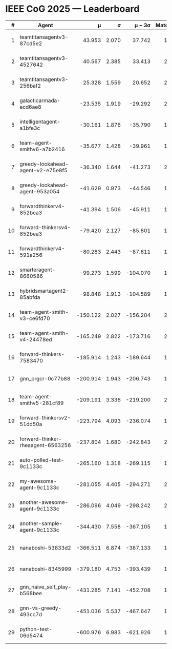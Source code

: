 # IEEE CoG 2025 — Leaderboard

| # | Agent | μ | σ | μ − 3σ | Matches | Updated |
|---:|---|---:|---:|---:|---:|---|
| 1 | teamtitansagentv3-87cd5e2 | 43.953 | 2.070 | 37.742 | 1932 | 2025-08-18 03:46 |
| 2 | teamtitansagentv3-4527642 | 40.567 | 2.385 | 33.413 | 2140 | 2025-08-18 03:46 |
| 3 | teamtitansagentv3-256baf2 | 25.328 | 1.559 | 20.652 | 2112 | 2025-08-18 03:46 |
| 4 | galacticarmada-ecd6ae8 | -23.535 | 1.919 | -29.292 | 2320 | 2025-08-18 03:46 |
| 5 | intelligentagent-a1bfe3c | -30.161 | 1.876 | -35.790 | 1631 | 2025-08-18 03:46 |
| 6 | team-agent-smithv6-a7b2416 | -35.677 | 1.428 | -39.961 | 1940 | 2025-08-18 03:46 |
| 7 | greedy-lookahead-agent-v2-e75e8f5 | -36.340 | 1.644 | -41.273 | 2176 | 2025-08-18 03:46 |
| 8 | greedy-lookahead-agent-953a054 | -41.629 | 0.973 | -44.546 | 1936 | 2025-08-18 03:46 |
| 9 | forwardthinkerv4-852bea3 | -41.394 | 1.506 | -45.911 | 1604 | 2025-08-18 03:46 |
| 10 | forward-thinkersv4-852bea3 | -79.420 | 2.127 | -85.801 | 1625 | 2025-08-18 03:46 |
| 11 | forwardthinkerv4-591a256 | -80.283 | 2.443 | -87.611 | 1978 | 2025-08-18 03:46 |
| 12 | smarteragent-8660586 | -99.273 | 1.599 | -104.070 | 1819 | 2025-08-18 03:46 |
| 13 | hybridsmartagent2-85abfda | -98.848 | 1.913 | -104.589 | 1977 | 2025-08-18 03:46 |
| 14 | team-agent-smith-v3-ce6fd70 | -150.122 | 2.027 | -156.204 | 2300 | 2025-08-18 03:46 |
| 15 | team-agent-smith-v4-24478ed | -165.249 | 2.822 | -173.716 | 2180 | 2025-08-18 03:46 |
| 16 | forward-thinkers-7583470 | -185.914 | 1.243 | -189.644 | 1800 | 2025-08-18 03:46 |
| 17 | gnn_prgcr-0c77b88 | -200.914 | 1.943 | -206.743 | 1910 | 2025-08-18 03:46 |
| 18 | team-agent-smithv5-281cf89 | -209.191 | 3.336 | -219.200 | 2100 | 2025-08-18 03:46 |
| 19 | forward-thinkersv2-51dd50a | -223.794 | 4.093 | -236.074 | 1936 | 2025-08-18 03:46 |
| 20 | forward-thinker-rheaagent-6563256 | -237.804 | 1.680 | -242.843 | 2116 | 2025-08-18 03:46 |
| 21 | auto-polled-test-9c1133c | -265.160 | 1.318 | -269.115 | 1760 | 2025-08-18 03:46 |
| 22 | my-awesome-agent-9c1133c | -281.055 | 4.405 | -294.271 | 2320 | 2025-08-18 03:46 |
| 23 | another-awesome-agent-9c1133c | -286.096 | 4.049 | -298.242 | 2120 | 2025-08-18 03:46 |
| 24 | another-sample-agent-9c1133c | -344.430 | 7.558 | -367.105 | 1860 | 2025-08-18 03:46 |
| 25 | nanaboshi-53833d2 | -366.511 | 6.874 | -387.133 | 1660 | 2025-08-18 03:46 |
| 26 | nanaboshi-8345999 | -379.180 | 4.753 | -393.439 | 1900 | 2025-08-18 03:46 |
| 27 | gnn_naive_self_play-b568bee | -431.285 | 7.141 | -452.708 | 1720 | 2025-08-18 03:46 |
| 28 | gnn-vs-greedy-493cc7d | -451.036 | 5.537 | -467.647 | 1720 | 2025-08-18 03:46 |
| 29 | python-test-06d5474 | -600.976 | 6.983 | -621.926 | 1710 | 2025-08-18 03:46 |

